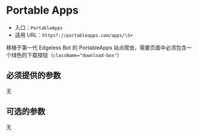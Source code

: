 # Portable Apps

* 入口：`PortableApps`
* 适用 URL：`https?://portableapps.com/apps/\S+`

移植于第一代 Edgeless Bot 的 PortableApps 站点爬虫，需要页面中必须包含一个绿色的下载按钮（`className="download-box"`）

## 必须提供的参数

无

## 可选的参数

无